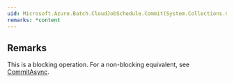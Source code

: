 ```yaml
---  
uid: Microsoft.Azure.Batch.CloudJobSchedule.Commit(System.Collections.Generic.IEnumerable{Microsoft.Azure.Batch.BatchClientBehavior})  
remarks: *content  
---  
```

  
## Remarks  
 This is a blocking operation. For a non-blocking equivalent, see [CommitAsync](assetId:///M:Microsoft.Azure.Batch.CloudJobSchedule.CommitAsync(System.Collections.Generic.IEnumerable{Microsoft.Azure.Batch.BatchClientBehavior},System.Threading.CancellationToken)?qualifyHint=False&autoUpgrade=True).